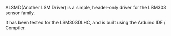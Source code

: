 ALSMD(Another LSM Driver) is a simple, header-only driver for the LSM303 sensor family.

It has been tested for the LSM303DLHC, and is built using the Arduino IDE / Compiler.
